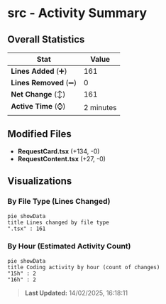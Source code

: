# src - Activity Summary 

## Overall Statistics

| Stat                   | Value                                                             |
| ---------------------- | ----------------------------------------------------------------- |
| **Lines Added** (➕)   | 161                                          |
| **Lines Removed** (➖) | 0                                        |
| **Net Change** (↕)    | 161                |
| **Active Time** (⌚)   | 2 minutes |


## Modified Files
- **RequestCard.tsx** (+134, -0)
- **RequestContent.tsx** (+27, -0)

## Visualizations

### By File Type (Lines Changed)

```mermaid
pie showData
title Lines changed by file type
".tsx" : 161
```

### By Hour (Estimated Activity Count)

```mermaid
pie showData
title Coding activity by hour (count of changes)
"15h" : 2
"16h" : 2
```


> **Last Updated:** 14/02/2025, 16:18:11